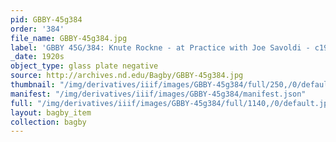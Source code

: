```yaml
---
pid: GBBY-45g384
order: '384'
file_name: GBBY-45g384.jpg
label: 'GBBY 45G/384: Knute Rockne - at Practice with Joe Savoldi - c1920s'
_date: 1920s
object_type: glass plate negative
source: http://archives.nd.edu/Bagby/GBBY-45g384.jpg
thumbnail: "/img/derivatives/iiif/images/GBBY-45g384/full/250,/0/default.jpg"
manifest: "/img/derivatives/iiif/images/GBBY-45g384/manifest.json"
full: "/img/derivatives/iiif/images/GBBY-45g384/full/1140,/0/default.jpg"
layout: bagby_item
collection: bagby
---
```

